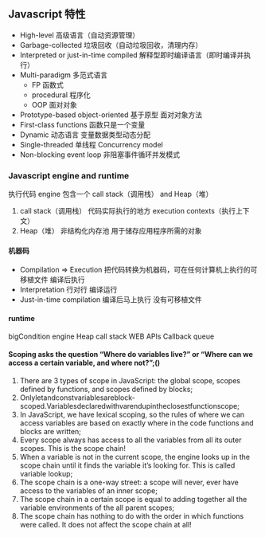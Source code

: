 ## Javascript 特性

- High-level 高级语言（自动资源管理）
- Garbage-collected 垃圾回收（自动垃圾回收，清理内存）
- Interpreted or just-in-time compiled 解释型即时编译语言（即时编译并执行）
- Multi-paradigm 多范式语言
  - FP 函数式
  - procedural 程序化
  - OOP 面对对象
- Prototype-based object-oriented 基于原型 面对对象方法
- First-class functions 函数只是一个变量
- Dynamic 动态语言 变量数据类型动态分配
- Single-threaded 单线程
  Concurrency model
- Non-blocking event loop 非阻塞事件循环并发模式

### Javascript engine and runtime

执行代码
engine 包含一个 call stack（调用栈） and Heap（堆）

1. call stack（调用栈） 代码实际执行的地方 execution contexts（执行上下文）
2. Heap（堆） 非结构化内存池 用于储存应用程序所需的对象

#### 机器码

- Compilation => Execution 把代码转换为机器码，可在任何计算机上执行的可移植文件 编译后执行
- Interpretation 行对行 编译运行
- Just-in-time compilation 编译后马上执行 没有可移植文件

#### runtime

bigCondition
engine
Heap
call stack
WEB APIs
Callback queue

#### Scoping asks the question “Where do variables live?” or “Where can we access a certain variable, and where not?”;()

1. There are 3 types of scope in JavaScript: the global scope, scopes defined by functions, and scopes defined by blocks;
2. Onlyletandconstvariablesareblock-scoped.Variablesdeclaredwithvarendupintheclosestfunctionscope;
3. In JavaScript, we have lexical scoping, so the rules of where we can access variables are based on exactly where in the code functions and blocks are written;
4. Every scope always has access to all the variables from all its outer scopes. This is the scope chain!
5. When a variable is not in the current scope, the engine looks up in the scope chain until it finds the variable it’s looking
   for. This is called variable lookup;
6. The scope chain is a one-way street: a scope will never, ever have access to the variables of an inner scope;
7. The scope chain in a certain scope is equal to adding together all the variable environments of the all parent scopes;
8. The scope chain has nothing to do with the order in which functions were called. It does not affect the scope chain at all!
